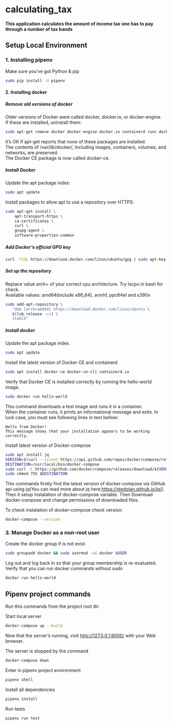 # calculating_tax

**This application calculates the amount of income tax one has to pay through a number of tax bands**


## Setup Local Environment

### 1. Installing pipenv
Make sure you’ve got Python & pip
```bash
sudo pip install -U pipenv
```


#### 2. Installing docker
##### Remove old versions of docker
Older versions of Docker were called docker, docker.io, or docker-engine.  
If these are installed, uninstall them:
```bash
sudo apt-get remove docker docker-engine docker.io containerd runc docker-compose
```
It’s OK if apt-get reports that none of these packages are installed.  
The contents of /var/lib/docker/, including images, containers, volumes, and networks, are preserved.  
The Docker CE package is now called docker-ce.

##### Install Docker
Update the apt package index:
```bash
sudo apt update
```
Install packages to allow apt to use a repository over HTTPS:
```bash
sudo apt-get install \
    apt-transport-https \
    ca-certificates \
    curl \
    gnupg-agent \
    software-properties-common
```
##### Add Docker’s official GPG key
```bash
curl -fsSL https://download.docker.com/linux/ubuntu/gpg | sudo apt-key add -
```
##### Set up the repository
Replace value arch= of your correct cpu architecture. Try lscpu in bash for check.  
Available values: amd64(include x86_64), armhf, ppc64el and s390x
```bash
sudo add-apt-repository \
   "deb [arch=amd64] https://download.docker.com/linux/ubuntu \
   $(lsb_release -cs) \
   stable"
```
##### Install docker
Update the apt package index.
```bash
sudo apt update
```
Install the latest version of Docker CE and containerd
```bash
sudo apt install docker-ce docker-ce-cli containerd.io
```
Verify that Docker CE is installed correctly by running the hello-world image.
```bash
sudo docker run hello-world
```
This command downloads a test image and runs it in a container.  
When the container runs, it prints an informational message and exits.
In luck case, you must see following lines in text bellow:
```
Hello from Docker!
This message shows that your installation appears to be working correctly.
```

Install latest version of Docker-compose
```bash
sudo apt install jq
VERSION=$(curl --silent https://api.github.com/repos/docker/compose/releases/latest | jq .name -r)
DESTINATION=/usr/local/bin/docker-compose
sudo curl -L https://github.com/docker/compose/releases/download/${VERSION}/docker-compose-$(uname -s)-$(uname -m) -o $DESTINATION
sudo chmod 755 $DESTINATION
```
This commands firstly find the latest version of docker-compose 
via GitHub api using jq(You can read more about jq here:https://stedolan.github.io/jq/).
Then it setup instalation of docker-compose variable. 
Then Download docker-compose and change permissions of downloaded files.

To check instalation of docker-compose check version:
```bash
docker-compose --version
```


### 3. Manage Docker as a non-root user
Create the docker group if is not exist.
```bash
sudo groupadd docker && sudo usermod -aG docker $USER
```
Log out and log back in so that your group membership is re-evaluated.
Verify that you can run docker commands without sudo
```bash
docker run hello-world
```



## Pipenv project commands
Run this commands from the project root dir.  

Start local server   
```bash
docker-compose up --build
```
Now that the server’s running, visit http://127.0.0.1:8000/ with your Web browser. 


The server is stopped by the command
```bash
docker-compose down
```

Enter in pipenv project environment
```bash
pipenv shell
```

Install all dependencies
```bash
pipenv install
```

Run tests
```bash
pipenv run test
```
